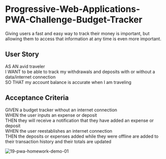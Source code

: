 # Progressive-Web-Applications-PWA-Challenge-Budget-Tracker
Giving users a fast and easy way to track their money is important, but allowing them to access that information at any time is even more important. 

## User Story
AS AN avid traveler<br>
I WANT to be able to track my withdrawals and deposits with or without a data/internet connection<br>
SO THAT my account balance is accurate when I am traveling <br>

## Acceptance Criteria
GIVEN a budget tracker without an internet connection<br>
WHEN the user inputs an expense or deposit<br>
THEN they will receive a notification that they have added an expense or deposit<br>
WHEN the user reestablishes an internet connection<br>
THEN the deposits or expenses added while they were offline are added to their transaction history and their totals are updated<br>

![19-pwa-homework-demo-01](https://user-images.githubusercontent.com/77178392/126425261-587ea788-c2a3-4c0a-b3b0-1e352e4710f1.png)
